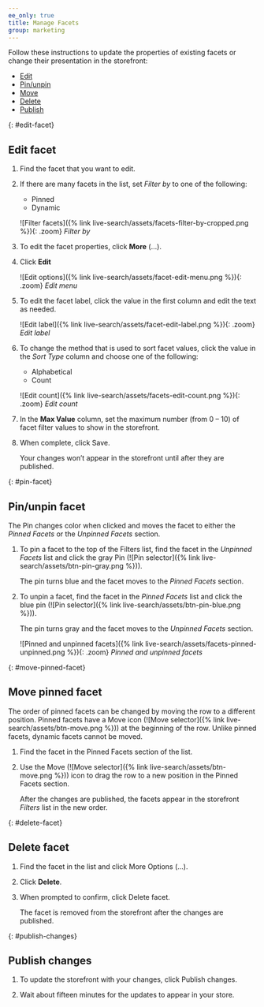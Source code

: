 ```yaml
---
ee_only: true
title: Manage Facets
group: marketing
---
```


Follow these instructions to update the properties of existing facets or change their presentation in the storefront:

- [Edit](#edit-facet)
- [Pin/unpin](#pin-facet)
- [Move](#move-pinned-facet)
- [Delete](#delete-facet)
- [Publish](#publish-changes)

{: #edit-facet}
## Edit facet

1.	Find the facet that you want to edit.

1. If there are many facets in the list, set _Filter by_ to one of the following:

    - Pinned
    - Dynamic

    ![Filter facets]({% link live-search/assets/facets-filter-by-cropped.png %}){: .zoom}
    _Filter by_

1. To edit the facet properties, click **More** (...).

1.	Click **Edit**

    ![Edit options]({% link live-search/assets/facet-edit-menu.png %}){: .zoom}
    _Edit menu_
 
1.	To edit the facet label, click the value in the first column and edit the text as needed.

    ![Edit label]({% link live-search/assets/facet-edit-label.png %}){: .zoom}
    _Edit label_

1.	To change the method that is used to sort facet values, click the value in the _Sort Type_ column and choose one of the following:

    - Alphabetical
    - Count

    ![Edit count]({% link live-search/assets/facets-edit-count.png %}){: .zoom}
    _Edit count_

1. In the **Max Value** column, set the maximum number (from 0 – 10) of facet filter values to show in the storefront.

1.	When complete, click <span class="btn">Save</span>.

    Your changes won’t appear in the storefront until after they are published.

{: #pin-facet}
## Pin/unpin facet

The Pin changes color when clicked and moves the facet to either the _Pinned Facets_ or the _Unpinned Facets_ section.

1.	To pin a facet to the top of the Filters list, find the facet in the _Unpinned Facets_ list and click the gray Pin (![Pin selector]({% link live-search/assets/btn-pin-gray.png %})).

    The pin turns blue and the facet moves to the _Pinned Facets_ section.

1.	To unpin a facet, find the facet in the _Pinned Facets_ list and click the blue pin (![Pin selector]({% link live-search/assets/btn-pin-blue.png %})).

    The pin turns gray and the facet moves to the _Unpinned Facets_ section.

    ![Pinned and unpinned facets]({% link live-search/assets/facets-pinned-unpinned.png %}){: .zoom}
    _Pinned and unpinned facets_

{: #move-pinned-facet}
## Move pinned facet

The order of pinned facets can be changed by moving the row to a different position. Pinned facets have a Move icon (![Move selector]({% link live-search/assets/btn-move.png %})) at the beginning of the row. Unlike pinned facets, dynamic facets cannot be moved.

1.	Find the facet in the Pinned Facets section of the list.

1.	Use the Move (![Move selector]({% link live-search/assets/btn-move.png %})) icon to drag the row to a new position in the Pinned Facets section.

    After the changes are published, the facets appear in the storefront _Filters_ list in the new order.

{: #delete-facet}
## Delete facet

1.	Find the facet in the list and click More Options (...).

1.	Click **Delete**.


1.	When prompted to confirm, click <span class="btn">Delete facet</span>.

    The facet is removed from the storefront after the changes are published.

{: #publish-changes}
## Publish changes

1.	To update the storefront with your changes, click <span class="btn">Publish changes</span>.

1.	Wait about fifteen minutes for the updates to appear in your store.
